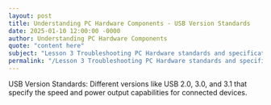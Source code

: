```yaml
---
layout: post
title: Understanding PC Hardware Components - USB Version Standards
date: 2025-01-10 12:00:00 -0000
author: Understanding PC Hardware Components
quote: "content here"
subject: "Lesson 3 Troubleshooting PC Hardware standards and specifications"
permalink: "/Lesson 3 Troubleshooting PC Hardware standards and specifications/Understanding PC Hardware Components/Understanding PC Hardware Components - USB Version Standards"
---
```


USB Version Standards: Different versions like USB 2.0, 3.0, and 3.1 that specify the speed and power output capabilities for connected devices.
